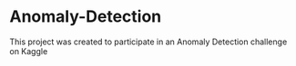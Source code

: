 # Anomaly-Detection

This project was created to participate in an Anomaly Detection challenge on Kaggle
